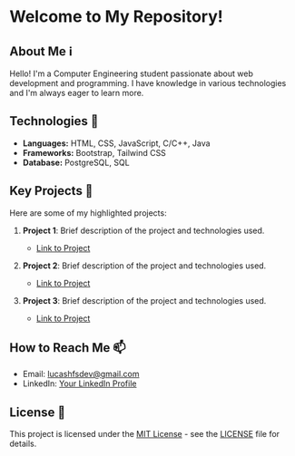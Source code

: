 # Welcome to My Repository!

## About Me ℹ️
Hello! I'm a Computer Engineering student passionate about web development and programming. I have knowledge in various technologies and I'm always eager to learn more.

## Technologies  🚀
- **Languages:** HTML, CSS, JavaScript, C/C++, Java
- **Frameworks:** Bootstrap, Tailwind CSS
- **Database:** PostgreSQL, SQL

## Key Projects 🌟
Here are some of my highlighted projects:

1. **Project 1**: Brief description of the project and technologies used.
   - [Link to Project](project_link)

2. **Project 2**: Brief description of the project and technologies used.
   - [Link to Project](project_link)

3. **Project 3**: Brief description of the project and technologies used.
   - [Link to Project](project_link)

## How to Reach Me 📫

- Email: lucashfsdev@gmail.com
- LinkedIn: [Your LinkedIn Profile](https://www.linkedin.com/in/lucashfs/)

## License 📄
This project is licensed under the [MIT License](https://opensource.org/licenses/MIT) - see the [LICENSE](LICENSE) file for details.
